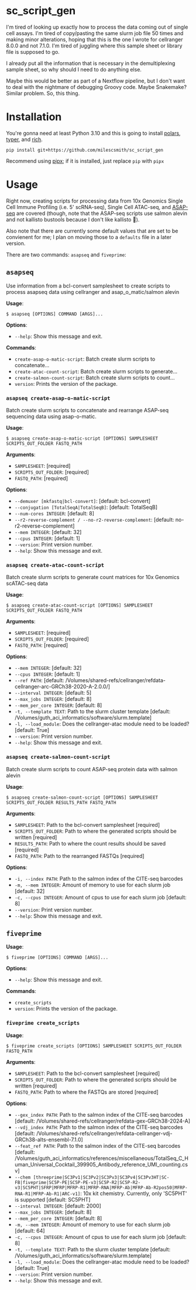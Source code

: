 # sc_script_gen

I'm tired of looking up exactly how to process the data coming out of single cell assays.  I'm tired of copy/pasting
the same slurm job file 50 times and making minor alterations, hoping that this is the one I wrote for cellranger 8.0.0
and not 7.1.0.  I'm tired of juggling where this sample sheet or library file is supposed to go.

I already put all the information that is necessary in the demultiplexing sample sheet, so why should I need to do
anything else.

Maybe this would be better as part of a Nextflow pipeline, but I don't want to deal with the nightmare of debugging
Groovy code. Maybe Snakemake? Similar problem.  So, this thing.

# Installation

You're gonna need at least Python 3.10 and this is going to install [polars](https://pola.rs/),
[typer](https://typer.tiangolo.com/), and [rich](https://rich.readthedocs.io/en/stable/introduction.html).

```
pip install git+https://github.com/milescsmith/sc_script_gen
```

Recommend using [pipx](https://pipx.pypa.io/stable/installation/); if it is installed, just replace `pip` with `pipx`

# Usage

Right now, creating scripts for processing data from 10x Genomics Single Cell Immune Profiling (i.e. 5' scRNA-seq),
Single Cell ATAC-seq, and [ASAP-seq](https://cite-seq.com/asapseq/) are covered (though, note that the ASAP-seq
scripts use salmon alevin and not kallisto bustools because I don't like kallisto :shrug:).

Also note that there are currently some default values that are set to be convienent for me; I plan on moving those to
a `defaults` file in a later version.

There are two commands: `asapseq` and `fiveprime`:


## `asapseq`

Use information from a bcl-convert samplesheet to create scripts to process asapseq data using cellranger and asap_o_matic/salmon alevin

**Usage**:

```console
$ asapseq [OPTIONS] COMMAND [ARGS]...
```

**Options**:

* `--help`: Show this message and exit.

**Commands**:

* `create-asap-o-matic-script`: Batch create slurm scripts to concatenate...
* `create-atac-count-script`: Batch create slurm scripts to generate...
* `create-salmon-count-script`: Batch create slurm scripts to count...
* `version`: Prints the version of the package.

### `asapseq create-asap-o-matic-script`

Batch create slurm scripts to concatenate and rearrange ASAP-seq sequencing
data using asap-o-matic.

**Usage**:

```console
$ asapseq create-asap-o-matic-script [OPTIONS] SAMPLESHEET SCRIPTS_OUT_FOLDER FASTQ_PATH
```

**Arguments**:

* `SAMPLESHEET`: [required]
* `SCRIPTS_OUT_FOLDER`: [required]
* `FASTQ_PATH`: [required]

**Options**:

* `--demuxer [mkfastq|bcl-convert]`: [default: bcl-convert]
* `--conjugation [TotalSeqA|TotalSeqB]`: [default: TotalSeqB]
* `--num-cores INTEGER`: [default: 8]
* `--r2-reverse-complement / --no-r2-reverse-complement`: [default: no-r2-reverse-complement]
* `--mem INTEGER`: [default: 32]
* `--cpus INTEGER`: [default: 1]
* `--version`: Print version number.
* `--help`: Show this message and exit.

### `asapseq create-atac-count-script`

Batch create slurm scripts to generate count matrices for 10x Genomics scATAC-seq data

**Usage**:

```console
$ asapseq create-atac-count-script [OPTIONS] SAMPLESHEET SCRIPTS_OUT_FOLDER FASTQ_PATH
```

**Arguments**:

* `SAMPLESHEET`: [required]
* `SCRIPTS_OUT_FOLDER`: [required]
* `FASTQ_PATH`: [required]

**Options**:

* `--mem INTEGER`: [default: 32]
* `--cpus INTEGER`: [default: 1]
* `--ref PATH`: [default: /Volumes/shared-refs/cellranger/refdata-cellranger-arc-GRCh38-2020-A-2.0.0/]
* `--interval INTEGER`: [default: 5]
* `--max_jobs INTEGER`: [default: 8]
* `--mem_per_core INTEGER`: [default: 8]
* `-t, --template TEXT`: Path to the slurm cluster template  [default: /Volumes/guth_aci_informatics/software/slurm.template]
* `-l, --load_module`: Does the cellranger-atac module need to be loaded?  [default: True]
* `--version`: Print version number.
* `--help`: Show this message and exit.

### `asapseq create-salmon-count-script`

Batch create slurm scripts to count ASAP-seq protein data with salmon alevin

**Usage**:

```console
$ asapseq create-salmon-count-script [OPTIONS] SAMPLESHEET SCRIPTS_OUT_FOLDER RESULTS_PATH FASTQ_PATH
```

**Arguments**:

* `SAMPLESHEET`: Path to the bcl-convert samplesheet  [required]
* `SCRIPTS_OUT_FOLDER`: Path to where the generated scripts should be written  [required]
* `RESULTS_PATH`: Path to where the count results should be saved  [required]
* `FASTQ_PATH`: Path to the rearranged FASTQs  [required]

**Options**:

* `-i, --index PATH`: Path to the salmon index of the CITE-seq barcodes
* `-m, --mem INTEGER`: Amount of memory to use for each slurm job  [default: 32]
* `-c, --cpus INTEGER`: Amount of cpus to use for each slurm job  [default: 8]
* `--version`: Print version number.
* `--help`: Show this message and exit.

## `fiveprime`

**Usage**:

```console
$ fiveprime [OPTIONS] COMMAND [ARGS]...
```

**Options**:

* `--help`: Show this message and exit.

**Commands**:

* `create_scripts`
* `version`: Prints the version of the package.

### `fiveprime create_scripts`

**Usage**:

```console
$ fiveprime create_scripts [OPTIONS] SAMPLESHEET SCRIPTS_OUT_FOLDER FASTQ_PATH
```

**Arguments**:

* `SAMPLESHEET`: Path to the bcl-convert samplesheet  [required]
* `SCRIPTS_OUT_FOLDER`: Path to where the generated scripts should be written  [required]
* `FASTQ_PATH`: Path to where the FASTQs are stored  [required]

**Options**:

* `--gex_index PATH`: Path to the salmon index of the CITE-seq barcodes  [default: /Volumes/shared-refs/cellranger/refdata-gex-GRCh38-2024-A]
* `--vdj_index PATH`: Path to the salmon index of the CITE-seq barcodes  [default: /Volumes/shared-refs/cellranger/refdata-cellranger-vdj-GRCh38-alts-ensembl-7.1.0]
* `--feat_ref PATH`: Path to the salmon index of the CITE-seq barcodes  [default: /Volumes/guth_aci_informatics/references/miscellaneous/TotalSeq_C_Human_Universal_Cocktail_399905_Antibody_reference_UMI_counting.csv]
* `--chem [threeprime|SC3Pv1|SC3Pv2|SC3Pv3|SC3Pv4|SC3Pv3HT|SC-FB|fiveprime|SC5P-PE|SC5P-PE-v3|SC5P-R2|SC5P-R2-v3|SC5PHT|SFRP|MFRP|MFRP-R1|MFRP-RNA|MFRP-Ab|MFRP-Ab-R2pos50|MFRP-RNA-R1|MFRP-Ab-R1|ARC-v1]`: 10x kit chemistry. Currently, only 'SC5PHT' is supported  [default: SC5PHT]
* `--interval INTEGER`: [default: 2000]
* `--max_jobs INTEGER`: [default: 8]
* `--mem_per_core INTEGER`: [default: 8]
* `-m, --mem INTEGER`: Amount of memory to use for each slurm job  [default: 64]
* `-c, --cpus INTEGER`: Amount of cpus to use for each slurm job  [default: 8]
* `-t, --template TEXT`: Path to the slurm cluster template  [default: /Volumes/guth_aci_informatics/software/slurm.template]
* `-l, --load_module`: Does the cellranger-atac module need to be loaded?  [default: True]
* `--version`: Print version number.
* `--help`: Show this message and exit.